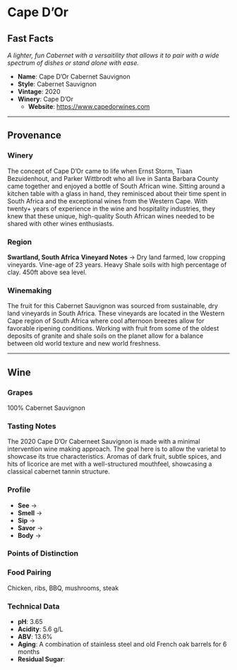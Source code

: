# Cape D’Or
## Fast Facts
*A lighter, fun Cabernet with a versaitility that allows it to pair with a wide spectrum of dishes or stand alone with ease.*
- **Name**: Cape D’Or Cabernet Sauvignon
- **Style**: Cabernet Sauvignon
- **Vintage**: 2020
- **Winery**: Cape D’Or
	- **Website**: https://www.capedorwines.com
- - - -
## Provenance
### Winery
The concept of Cape D’Or came to life when Ernst Storm, Tiaan Bezuidenhout, and Parker Wittbrodt who all live in Santa Barbara County came together and enjoyed a bottle of South African wine. Sitting around a kitchen table with a glass in hand, they reminisced about their time spent in South Africa and the exceptional wines from the Western Cape. With twenty+ years of experience in the wine and hospitality industries, they knew that these unique, high-quality South African wines needed to be shared with other wines enthusiasts.
### Region
**Swartland, South Africa**
**Vineyard Notes** → Dry land farmed, low cropping vineyards. Vine-age of 23 years. Heavy Shale soils with high percentage of clay. 450ft above sea level.
### Winemaking 
The fruit for this Cabernet Sauvignon was sourced from sustainable, dry land vineyards in South Africa. These vineyards are located in the Western Cape region of South Africa where cool afternoon breezes allow for favorable ripening conditions. Working with fruit from some of the oldest deposits of granite and shale soils on the planet allow for a balance between old world texture and new world freshness.
- - - -
## Wine
### Grapes
100% Cabernet Sauvignon
### Tasting Notes
The 2020 Cape D’Or Caberneet Sauvignon is made with a minimal intervention wine making approach. The goal here is to allow the varietal to showcase its true characteristics. Aromas of dark fruit, subtle spices, and hits of licorice are met with a well-structured mouthfeel, showcasing a classical cabernet tannin structure.
### Profile
- **See** →  
- **Smell** → 
- **Sip** → 
- **Savor** → 
- **Body** → 
### Points of Distinction
### Food Pairing
Chicken, ribs, BBQ, mushrooms, steak
### Technical Data
- **pH**: 3.65
- **Acidity**: 5.6 g/L
- **ABV**: 13.6%
- **Aging**: A combination of stainless steel and old French oak barrels for 6 months
- **Residual Sugar**: 
